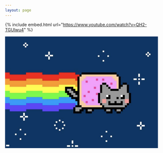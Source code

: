 ```yaml
---
layout: page
---
```


{% include embed.html url="https://www.youtube.com/watch?v=QH2-TGUlwu4" %}

<img src="/assets/NyanCat.jpeg" alt="Nyan Cat">
